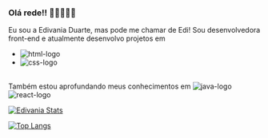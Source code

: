 ### Olá rede!! 👋📝💖🌻🦋

Eu sou a Edivania Duarte, mas pode me chamar de Edi! Sou desenvolvedora front-end e atualmente desenvolvo projetos em 
<br>
- <img src="https://img.shields.io/badge/HTML5-E34F26?style=for-the-badge&logo=html5&logoColor=white" alt="html-logo"/> 
- <img src="https://img.shields.io/badge/CSS-239120?&style=for-the-badge&logo=css3&logoColor=white" alt="css-logo"/>
<br>
Também estou aprofundando meus conhecimentos em 
 <img src="https://img.shields.io/badge/JavaScript-F7DF1E?style=for-the-badge&logo=javascript&logoColor=black" alt="java-logo"/>
 <img src="https://img.shields.io/badge/react%20os-0088CC?style=for-the-badge&logo=reactos&logoColor=white" alt="react-logo"/>



[![Edivania Stats](https://github-readme-stats.vercel.app/api?username=Edivania88Duarte)](https://github.com/anuraghazra/github-readme-stats)


[![Top Langs](https://github-readme-stats.vercel.app/api/top-langs/?username=Edivania88Duarte)](https://github.com/anuraghazra/github-readme-stats)
